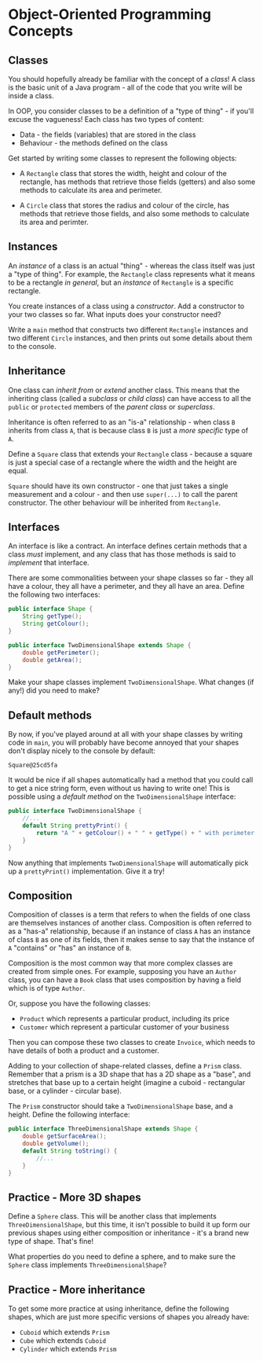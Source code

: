 # Object-Oriented Programming Concepts

## Classes

You should hopefully already be familiar with the concept of a _class_! A class is the basic unit of a Java program - all of the code that you write will be inside a class.

In OOP, you consider classes to be a definition of a "type of thing" - if you'll excuse the vagueness! Each class has two types of content:

 - Data - the fields (variables) that are stored in the class
 - Behaviour - the methods defined on the class

Get started by writing some classes to represent the following objects:

 - A `Rectangle` class that stores the width, height and colour of the rectangle, has methods that retrieve those fields (getters) and also some methods to calculate its area and perimeter.

- A `Circle` class that stores the radius and colour of the circle, has methods that retrieve those fields, and also some methods to calculate its area and perimter.

## Instances

An _instance_ of a class is an actual "thing" - whereas the class itself was just a "type of thing". For example, the `Rectangle` class represents what it means to be a rectangle _in general_, but an _instance_ of `Rectangle` is a specific rectangle.

You create instances of a class using a _constructor_. Add a constructor to your two classes so far. What inputs does your constructor need?

Write a `main` method that constructs two different `Rectangle` instances and two different `Circle` instances, and then prints out some details about them to the console.

## Inheritance

One class can _inherit from_ or _extend_ another class. This means that the inheriting class (called a _subclass_ or _child class_) can have access to all the `public` or `protected` members of the _parent class_ or _superclass_.

Inheritance is often referred to as an "is-a" relationship - when class `B` inherits from class `A`, that is because class `B` is just a _more specific_ type of `A`.

Define a `Square` class that extends your `Rectangle` class - because a square is just a special case of a rectangle where the width and the height are equal.

`Square` should have its own constructor - one that just takes a single measurement and a colour - and then use `super(...)` to call the parent constructor. The other behaviour will be inherited from `Rectangle`.

## Interfaces

An interface is like a contract. An interface defines certain methods that a class _must_ implement, and any class that has those methods is said to _implement_ that interface.

There are some commonalities between your shape classes so far - they all have a colour, they all have a perimeter, and they all have an area. Define the following two interfaces:

```java
public interface Shape {
    String getType();
    String getColour();
}
```

```java
public interface TwoDimensionalShape extends Shape {
    double getPerimeter();
    double getArea();
}
```

Make your shape classes implement `TwoDimensionalShape`. What changes (if any!) did you need to make?

## Default methods

By now, if you've played around at all with your shape classes by writing code in `main`, you will probably have become annoyed that your shapes don't display nicely to the console by default:

`Square@25cd5fa`

It would be nice if all shapes automatically had a method that you could call to get a nice string form, even without us having to write one! This is possible using a _default method_ on the `TwoDimensionalShape` interface:

```java
public interface TwoDimensionalShape {
    //...
    default String prettyPrint() {
        return "A " + getColour() + " " + getType() + " with perimeter " + getPerimeter() + " and area " + getArea();
    }
}
```

Now anything that implements `TwoDimensionalShape` will automatically pick up a `prettyPrint()` implementation. Give it a try!

## Composition

Composition of classes is a term that refers to when the fields of one class are themselves instances of another class. Composition is often referred to as a "has-a" relationship, because if an instance of class `A` has an instance of class `B` as one of its fields, then it makes sense to say that the instance of `A` "contains" or "has" an instance of `B`.

Composition is the most common way that more complex classes are created from simple ones. For example, supposing you have an `Author` class, you can have a `Book` class that uses composition by having a field which is of type `Author`.

Or, suppose you have the following classes:

 - `Product` which represents a particular product, including its price
 - `Customer` which represent a particular customer of your business

Then you can compose these two classes to create `Invoice`, which needs to have details of both a product and a customer.

Adding to your collection of shape-related classes, define a `Prism` class. Remember that a prism is a 3D shape that has a 2D shape as a "base", and stretches that base up to a certain height (imagine a cuboid - rectangular base, or a cylinder - circular base).

The `Prism` constructor should take a `TwoDimensionalShape` base, and a height. Define the following interface:

```java
public interface ThreeDimensionalShape extends Shape {
    double getSurfaceArea();
    double getVolume();
    default String toString() { 
        //... 
    }
}
```

## Practice - More 3D shapes

Define a `Sphere` class. This will be another class that implements `ThreeDimensionalShape`, but this time, it isn't possible to build it up form our previous shapes using either composition or inheritance - it's a brand new type of shape. That's fine!

What properties do you need to define a sphere, and to make sure the `Sphere` class implements `ThreeDimensionalShape`?

## Practice - More inheritance

To get some more practice at using inheritance, define the following shapes, which are just more specific versions of shapes you already have:

 - `Cuboid` which extends `Prism`
 - `Cube` which extends `Cuboid`
 - `Cylinder` which extends `Prism`

